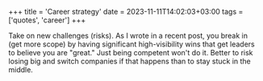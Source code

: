 +++
title = 'Career strategy'
date = 2023-11-11T14:02:03+03:00
tags = ['quotes', 'career']
+++

Take on new challenges (risks). As I wrote in a recent post, you break in (get more scope) by having significant high-visibility wins that get leaders to believe you are "great." Just being competent won't do it. Better to risk losing big and switch companies if that happens than to stay stuck in the middle.

